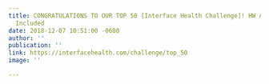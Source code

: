 ```yaml
---
title: CONGRATULATIONS TO OUR TOP 50 [Interface Health Challenge]! HW Alumni Noninvasix
  Included
date: 2018-12-07 10:51:00 -0600
author: ''
publication: ''
link: https://interfacehealth.com/challenge/top_50
image: ''

---
```

